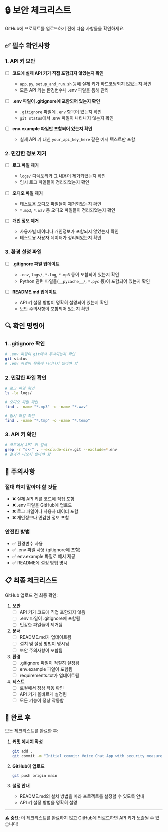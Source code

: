 # 🔒 보안 체크리스트

GitHub에 프로젝트를 업로드하기 전에 다음 사항들을 확인하세요.

## ✅ 필수 확인사항

### 1. API 키 보안
- [ ] **코드에 실제 API 키가 직접 포함되지 않았는지 확인**
  - `app.py`, `setup_and_run.sh` 등에 실제 키가 하드코딩되지 않았는지 확인
  - 모든 API 키는 환경변수나 .env 파일을 통해 관리

- [ ] **.env 파일이 .gitignore에 포함되어 있는지 확인**
  - `.gitignore` 파일에 `.env` 항목이 있는지 확인
  - `git status`에서 .env 파일이 나타나지 않는지 확인

- [ ] **env.example 파일만 포함되어 있는지 확인**
  - 실제 API 키 대신 `your_api_key_here` 같은 예시 텍스트만 포함

### 2. 민감한 정보 제거
- [ ] **로그 파일 제거**
  - `logs/` 디렉토리와 그 내용이 제거되었는지 확인
  - 임시 로그 파일들이 정리되었는지 확인

- [ ] **오디오 파일 제거**
  - 테스트용 오디오 파일들이 제거되었는지 확인
  - `*.mp3`, `*.wav` 등 오디오 파일들이 정리되었는지 확인

- [ ] **개인 정보 제거**
  - 사용자별 데이터나 개인정보가 포함되지 않았는지 확인
  - 테스트용 사용자 데이터가 정리되었는지 확인

### 3. 환경 설정 파일
- [ ] **.gitignore 파일 업데이트**
  - `.env`, `logs/`, `*.log`, `*.mp3` 등이 포함되어 있는지 확인
  - Python 관련 파일들(`__pycache__/`, `*.pyc` 등)이 포함되어 있는지 확인

- [ ] **README.md 업데이트**
  - API 키 설정 방법이 명확히 설명되어 있는지 확인
  - 보안 주의사항이 포함되어 있는지 확인

## 🔍 확인 명령어

### 1. .gitignore 확인
```bash
# .env 파일이 git에서 무시되는지 확인
git status
# .env 파일이 목록에 나타나지 않아야 함
```

### 2. 민감한 파일 확인
```bash
# 로그 파일 확인
ls -la logs/

# 오디오 파일 확인
find . -name "*.mp3" -o -name "*.wav"

# 임시 파일 확인
find . -name "*.tmp" -o -name "*.temp"
```

### 3. API 키 확인
```bash
# 코드에서 API 키 검색
grep -r "sk-" . --exclude-dir=.git --exclude=*.env
# 결과가 나오지 않아야 함
```

## 🚨 주의사항

### 절대 하지 말아야 할 것들
- ❌ 실제 API 키를 코드에 직접 포함
- ❌ .env 파일을 GitHub에 업로드
- ❌ 로그 파일이나 사용자 데이터 포함
- ❌ 개인정보나 민감한 정보 포함

### 안전한 방법
- ✅ 환경변수 사용
- ✅ .env 파일 사용 (gitignore에 포함)
- ✅ env.example 파일로 예시 제공
- ✅ README에 설정 방법 명시

## 📋 최종 체크리스트

GitHub 업로드 전 최종 확인:

1. **보안**
   - [ ] API 키가 코드에 직접 포함되지 않음
   - [ ] .env 파일이 .gitignore에 포함됨
   - [ ] 민감한 파일들이 제거됨

2. **문서**
   - [ ] README.md가 업데이트됨
   - [ ] 설치 및 설정 방법이 명시됨
   - [ ] 보안 주의사항이 포함됨

3. **환경**
   - [ ] .gitignore 파일이 적절히 설정됨
   - [ ] env.example 파일이 포함됨
   - [ ] requirements.txt가 업데이트됨

4. **테스트**
   - [ ] 로컬에서 정상 작동 확인
   - [ ] API 키가 올바르게 설정됨
   - [ ] 모든 기능이 정상 작동함

## 🎯 완료 후

모든 체크리스트를 완료한 후:

1. **커밋 메시지 작성**
   ```bash
   git add .
   git commit -m "Initial commit: Voice Chat App with security measures"
   ```

2. **GitHub에 업로드**
   ```bash
   git push origin main
   ```

3. **설정 안내**
   - README.md의 설치 방법을 따라 프로젝트를 설정할 수 있도록 안내
   - API 키 설정 방법을 명확히 설명

---

**⚠️ 중요**: 이 체크리스트를 완료하지 않고 GitHub에 업로드하면 API 키가 노출될 수 있습니다! 
